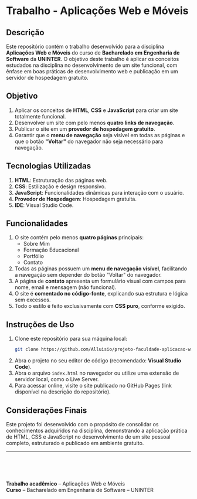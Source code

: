 # Trabalho - Aplicações Web e Móveis

## Descrição

Este repositório contém o trabalho desenvolvido para a disciplina **Aplicações Web e Móveis** do curso de **Bacharelado em Engenharia de Software** da **UNINTER**. O objetivo deste trabalho é aplicar os conceitos estudados na disciplina no desenvolvimento de um site funcional, com ênfase em boas práticas de desenvolvimento web e publicação em um servidor de hospedagem gratuito.

## Objetivo

1. Aplicar os conceitos de **HTML**, **CSS** e **JavaScript** para criar um site totalmente funcional.  
2. Desenvolver um site com pelo menos **quatro links de navegação**.  
3. Publicar o site em um **provedor de hospedagem gratuito**.  
4. Garantir que o **menu de navegação** seja visível em todas as páginas e que o botão **"Voltar"** do navegador não seja necessário para navegação.  

## Tecnologias Utilizadas

1. **HTML**: Estruturação das páginas web.  
2. **CSS**: Estilização e design responsivo.  
3. **JavaScript**: Funcionalidades dinâmicas para interação com o usuário.  
4. **Provedor de Hospedagem**: Hospedagem gratuita.  
5. **IDE**: Visual Studio Code.  

## Funcionalidades

1. O site contém pelo menos **quatro páginas** principais:  
   - Sobre Mim  
   - Formação Educacional  
   - Portfólio  
   - Contato  
2. Todas as páginas possuem um **menu de navegação visível**, facilitando a navegação sem depender do botão "Voltar" do navegador.  
3. A página de **contato** apresenta um formulário visual com campos para nome, email e mensagem (não funcional).  
4. O site é **comentado no código-fonte**, explicando sua estrutura e lógica sem excessos.  
5. Todo o estilo é feito exclusivamente com **CSS puro**, conforme exigido.  

## Instruções de Uso

1. Clone este repositório para sua máquina local:
   ```bash
   git clone https://github.com/Alluisio/projeto-faculdade-aplicacao-web
   ```
2. Abra o projeto no seu editor de código (recomendado: **Visual Studio Code**).
3. Abra o arquivo `index.html` no navegador ou utilize uma extensão de servidor local, como o Live Server.
4. Para acessar online, visite o site publicado no GitHub Pages (link disponível na descrição do repositório).

<!-- ## Estrutura do Projeto

```
projeto-faculdade-aplicacao-web/
│
├── index.html               # Página inicial (pode redirecionar para Sobre Mim)
├── sobre.html               # Página Sobre Mim
├── formacao.html            # Página com formação educacional e idiomas
├── portfolio.html           # Página com exemplos de portfólio
├── contato.html             # Página com formulário de contato
│
├── css/
│   └── style.css            # Arquivo de estilos CSS (sem frameworks)
│
├── js/
│   └── script.js            # Funcionalidades JavaScript básicas (opcional)
│
└── assets/
    ├── img/                 # Imagens utilizadas no site
    └── ...                  # Outros recursos
``` -->

## Considerações Finais

Este projeto foi desenvolvido com o propósito de consolidar os conhecimentos adquiridos na disciplina, demonstrando a aplicação prática de HTML, CSS e JavaScript no desenvolvimento de um site pessoal completo, estruturado e publicado em ambiente gratuito.

---

<br />
<br />
<br />

**Trabalho acadêmico** – Aplicações Web e Móveis  
**Curso** – Bacharelado em Engenharia de Software – UNINTER